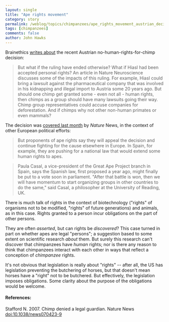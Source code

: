 ```yaml
---
layout: single 
title: "Ape rights movement" 
category: story
permalink: /weblog/topics/chimpanzees/ape_rights_movement_austrian_decision_2007.html
tags: [chimpanzees] 
comments: false 
author: John Hawks 
---
```



<p>
Brainethics <a href="http://brainethics.wordpress.com/2007/05/29/if-a-chimp-gets-its-rights/">writes about</a> the recent Austrian no-human-rights-for-chimp decision: 
</p>

<blockquote>But what if the ruling have ended otherwise? What if Hiasl had been accepted personal rights? An article in Nature Neuroscience discusses some of the impacts of this ruling. For example, Hiasl could bring a lawsuit against the pharmaceutical company that was involved in his kidnapping and illegal import to Austria some 20 years ago. But should one chimp get granted some - even not all - human rights, then chimps as a group should have many lawsuits going their way. Chimp group representatives could accuse companies for deforestation. And if chimps why not other non-human primates or even mammals?</blockquote>

<p>
The decision was <a href="http://www.nature.com/news/2007/070423/full/070423-9.html">covered last month</a> by <i>Nature</i> News, in the context of other European political efforts: 
</p>

<blockquote>But proponents of ape rights say they will appeal the decision and continue fighting for the cause elsewhere in Europe. In Spain, for example, they are pushing for a national law that would extend some human rights to apes.</blockquote>

<blockquote>Paula Casal, a vice-president of the Great Ape Project branch in Spain, says the Spanish law, first proposed a year ago, might finally be put to a vote soon in parliament. "After that battle is won, then we will have momentum to start organizing groups in other countries to do the same," said Casal, a philosopher at the University of Reading, UK.</blockquote>

<p>
There is much talk of rights in the context of biotechnology ("rights" of organisms not to be modified, "rights" of future generations) and animals, as in this case. Rights granted to a person incur obligations on the part of other persons. 
</p>

<p>
They are often <i>asserted</i>, but can rights be <i>discovered</i>? This case turned in part on whether apes are legal "persons"; a suggestion based to some extent on scientific research <i>about</i> them. But surely this research can't discover that chimpanzees have <i>human</i> rights; nor is there any reason to think that chimpanzees interact with each other in ways that reflect a conception of <i>chimpanzee</i> rights. 
</p>

<p>
It's not obvious that legislation is really about "rights" -- after all, the US has legislation preventing the butchering of horses, but that doesn't mean horses have a "right" not to be butchered. But effectively, the legislation imposes obligations. Some clarity about the purpose of the obligations would be welcome. 
</p>

<h4>References:</h4>

<p class="cite">Stafford N. 2007. Chimp denied a legal guardian. Nature News <a href="http://dx.doi.org/10.1038/news070423-9">doi:10.1038/news070423-9</a></p>

